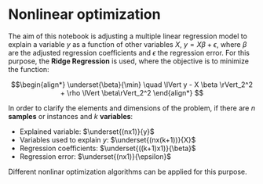 # Nonlinear optimization

The aim of this notebook is adjusting a multiple linear regression model to explain a variable $y$ as a function of other variables $X$, $y = X \beta + \epsilon$, where $\beta$ are the adjusted regression coefficients and $\epsilon$ the regression error. For this purpose, the **Ridge Regression** is used, where the objective is to minimize the function:

$$\begin{align*}
    \underset{\beta}{\min} \quad \lVert y - X \beta \rVert_2^2 + \rho \lVert \beta\rVert_2^2 
\end{align*}
$$

In order to clarify the elements and dimensions of the problem, if there are $n$ **samples** or instances and $k$ **variables**:

* Explained variable: $\underset{(nx1)}{y}$
* Variables used to explain $y$: $\underset{(nx(k+1))}{X}$
* Regression coefficients: $\underset{((k+1)x1)}{\beta}$
* Regression error: $\underset{(nx1)}{\epsilon}$

Different nonlinar optimization algorithms can be applied for this purpose.
